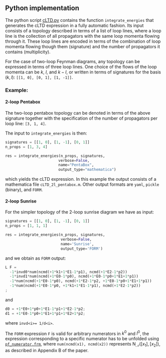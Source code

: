 ## Python implementation
The python script [cLTD.py](./cLTD.py) contains the function `integrate_energies` that generates the cLTD expression in a fully automatic fashion. 
Its input consists of a topology described in terms of a list of loop lines, where a loop line is the collection of all propagators with the same loop momenta flowing through it.
These loop lines are encoded in terms of the combination of loop momenta flowing though them (signature) and the number of propagators it contains (multiplicity). 


For the case of two-loop Feynman diagrams, any topology can be expressed in terms of three loop lines. 
One choice of the flows of the loop momenta can be $k$, $l$, and $k-l$, or written in terms of signatures for the basis $(k, l)$: `[[1, 0], [0, 1], [1, -1]]`.


### Example:
#### 2-loop Pentabox
The two-loop pentabox topology can be denoted in terms of the above signature together with the specification of the number of propagators per loop line: `[3, 1, 4]`.

The input to `integrate_energies` is then:
```python 
signatures = [[1, 0], [1, -1], [0, 1]]
n_props = [1, 3, 4]

res = integrate_energies(n_props, signatures,
                        verbose=False,
                        name="PentaBox",
                        output_type="mathematica")
```

which yields the cLTD expression. In this example the output consists of a mathematica file `cLTD_2l_pentabox.m`.
Other output formats are `yaml`, `pickle` (binary), and `FORM`.

#### 2-loop Sunrise
For the simpler topology of the 2-loop sunrise diagram we have as input:
```python
signatures = [[1, 0], [1, -1], [0, 1]]
n_props = [1, 1, 1]

res = integrate_energies(n_props, signatures,
                         verbose=False,
                         name='Sunrise',
                         output_type='FORM')
```
and we obtain as `FORM` output:
```python
L F = 
  -1*invd0*num(ncmd(+1*k1+1*E1-1*p1), ncmd(+1*E2-1*p2))
  -1*invd1*num(ncmd(+1*E0-1*p0), ncmd(+1*E0-1*p0+1*E1+1*p1))
  -1*num(ncmd(+1*E0-1*p0), ncmd(+1*E2-1*p2, +1*E0-1*p0+1*E1+1*p1))
  -1*num(ncmd(+1*E0-1*p0, +1*k1+1*E1-1*p1), ncmd(+1*E2-1*p2))
;
```
and
```python
d0 = +1*E0+1*p0+1*E1-1*p1+1*E2-1*p2;
d1 = +1*E0-1*p0+1*E1+1*p1+1*E2+1*p2;
```
where `invd<i>= 1/d<i>`. 

The `FORM` expression `F` is valid for arbitrary numerators in $k^0$ and $l^0$, the expression corresponding to a specific numerator has to be unfolded using [`pf_numerator.frm`](./pf_numerator.frm), where `num(ncmd(x1), ncmd(x2))` represents $\text{N}_\mathcal{N}([x_1],[x_2])$, as described in Appendix B of the paper.
